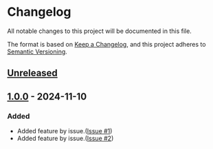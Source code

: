 # Changelog
All notable changes to this project will be documented in this file.

The format is based on [Keep a Changelog](https://keepachangelog.com/en/1.0.0/),
and this project adheres to [Semantic Versioning](https://semver.org/spec/v2.0.0.html).

## [Unreleased]

## [1.0.0] - 2024-11-10

### Added

- Added feature by issue.([Issue #1](https://github.com/overdrive1708/ExcelFileNumberToName/issues/1))
- Added feature by issue.([Issue #2](https://github.com/overdrive1708/ExcelFileNumberToName/issues/2))

[Unreleased]: https://github.com/overdrive1708/ExcelFileNumberToName
[1.0.0]: https://github.com/overdrive1708/ExcelFileNumberToName/releases/tag/v1.0.0
